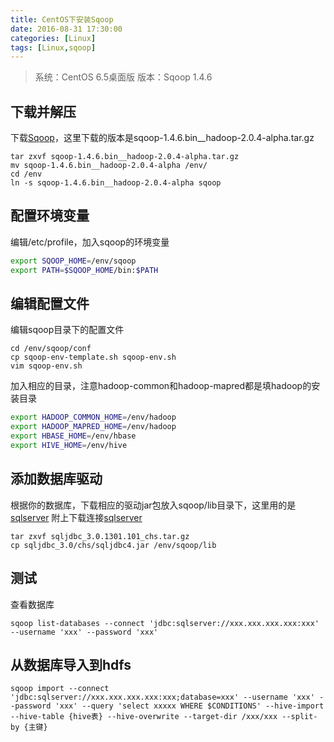 ```yaml
---
title: CentOS下安装Sqoop
date: 2016-08-31 17:30:00
categories: [Linux]
tags: [Linux,sqoop]
---
```


>系统：CentOS 6.5桌面版
>版本：Sqoop 1.4.6

## 下载并解压
下载[Sqoop](http://sqoop.apache.org/)，这里下载的版本是sqoop-1.4.6.bin__hadoop-2.0.4-alpha.tar.gz
```
tar zxvf sqoop-1.4.6.bin__hadoop-2.0.4-alpha.tar.gz
mv sqoop-1.4.6.bin__hadoop-2.0.4-alpha /env/
cd /env
ln -s sqoop-1.4.6.bin__hadoop-2.0.4-alpha sqoop
```

<!-- more -->

## 配置环境变量
编辑/etc/profile，加入sqoop的环境变量
``` sh
export SQOOP_HOME=/env/sqoop
export PATH=$SQOOP_HOME/bin:$PATH
```

## 编辑配置文件
编辑sqoop目录下的配置文件
```
cd /env/sqoop/conf
cp sqoop-env-template.sh sqoop-env.sh
vim sqoop-env.sh
```
加入相应的目录，注意hadoop-common和hadoop-mapred都是填hadoop的安装目录
``` sh
export HADOOP_COMMON_HOME=/env/hadoop
export HADOOP_MAPRED_HOME=/env/hadoop
export HBASE_HOME=/env/hbase
export HIVE_HOME=/env/hive
```

## 添加数据库驱动
根据你的数据库，下载相应的驱动jar包放入sqoop/lib目录下，这里用的是[sqlserver](https://www.microsoft.com/zh-cn/download/details.aspx?id=21599)
附上下载连接[sqlserver](https://download.microsoft.com/download/3/D/4/3D4DBEAB-B3D2-41DF-87BC-0FCA33CAAB5C/2052/sqljdbc_3.0.1301.101_chs.tar.gz)
```
tar zxvf sqljdbc_3.0.1301.101_chs.tar.gz
cp sqljdbc_3.0/chs/sqljdbc4.jar /env/sqoop/lib
```

## 测试
查看数据库
```
sqoop list-databases --connect 'jdbc:sqlserver://xxx.xxx.xxx.xxx:xxx' --username 'xxx' --password 'xxx'
```

## 从数据库导入到hdfs
```
sqoop import --connect 'jdbc:sqlserver://xxx.xxx.xxx.xxx:xxx;database=xxx' --username 'xxx' --password 'xxx' --query 'select xxxxx WHERE $CONDITIONS' --hive-import --hive-table {hive表} --hive-overwrite --target-dir /xxx/xxx --split-by {主键}
```


